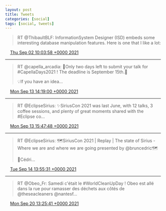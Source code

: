 ```yaml
---
layout: post
title: Tweets
categories: [social]
tags: [social, tweets]
---
```


> RT @ThibaultBLF: InformationSystem Designer (ISD) embeds some interesting database manipulation features.
> Here is one that I like a lot:

<img src="{{ site.url }}/media/tweet.ico" width="12" /> [Thu Sep 02 10:03:58 +0000 2021](https://twitter.com/bruncedric/status/1433370107338702850)

----

> RT @capella_arcadia: 🚨Only two days left to submit your talk for #CapellaDays2021 ! The deadline is September 15th.🚨
> 
> 💡If you have an idea…

<img src="{{ site.url }}/media/tweet.ico" width="12" /> [Mon Sep 13 14:19:00 +0000 2021](https://twitter.com/bruncedric/status/1437420552076120066)

----

> RT @EclipseSirius: ✨SiriusCon 2021 was last June, with 12 talks, 3 coffee sessions, and plenty of great moments shared with the #Eclipse co…

<img src="{{ site.url }}/media/tweet.ico" width="12" /> [Mon Sep 13 15:47:48 +0000 2021](https://twitter.com/bruncedric/status/1437442900422430735)

----

> RT @EclipseSirius: 🗺️SiriusCon 2021 | Replay | The state of Sirius - Where we are and where we are going presented by @bruncedric🗺️
> 
> 💫Cédri…

<img src="{{ site.url }}/media/tweet.ico" width="12" /> [Tue Sep 14 13:55:31 +0000 2021](https://twitter.com/bruncedric/status/1437777029630472207)

----

> RT @Obeo_Fr: Samedi c'était le #WorldCleanUpDay ! Obeo est allé dans la rue pour ramasser des déchets aux côtés de @theseacleaners @nantesf…

<img src="{{ site.url }}/media/tweet.ico" width="12" /> [Mon Sep 20 13:25:41 +0000 2021](https://twitter.com/bruncedric/status/1439943851540635657)